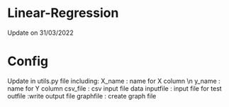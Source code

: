 # Linear-Regression
Update on 31/03/2022
# Config
Update in utils.py file including:
X_name : name for X column \n
y_name : name for Y column
csv_file : csv input file data
inputfile : input file for test
outfile :write output file
graphfile : create graph file
